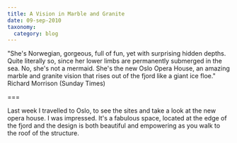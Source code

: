 ```yaml
---
title: A Vision in Marble and Granite
date: 09-sep-2010
taxonomy:
  category: blog
---
```


"She's Norwegian, gorgeous, full of fun, yet with surprising hidden depths. Quite literally so, since her lower limbs are permanently submerged in the sea. No, she's not a mermaid. She's the new Oslo Opera House, an amazing marble and granite vision that rises out of the fjord like a giant ice floe." Richard Morrison (Sunday Times)

===

Last week I travelled to Oslo, to see the sites and take a look at the new opera house.  I was impressed.   It's a fabulous space, located at the edge of the fjord and the design is both beautiful and empowering as you walk to the roof of the structure.
